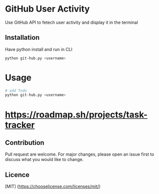 # GitHub User Activity
Use GitHub API to fetech user activity and display it in the terminal

## Installation
Have python install and run in CLI

```bash
python git-hub.py <username>
```

# Usage
```python
# add Todo
python git-hub.py <username>
```
# https://roadmap.sh/projects/task-tracker

## Contribution
Pull request are welcome. For major changes, please open an issue first to discuss what you would like to change.

## Licence
[MIT]
(https://chooselicense.com/licenses/mit/)